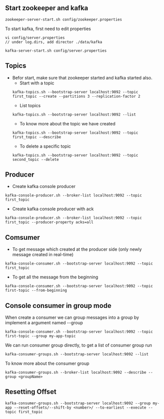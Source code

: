 ## Start zookeeper and kafka
```
zookeeper-server-start.sh config/zookeeper.properties
```
To start kafka, first need to edit properties
```
vi config/server.properties
// under log.dirs, add director ./data/kafka
```
```
kafka-server-start.sh config/server.properties
```
## Topics
* Befor start, make sure that zookeeper started and kafka started also.
  * Start with a topic
  ```
  kafka-topics.sh --bootstrap-server localhost:9092 --topic first_topic --create --partitions 3 --replication-factor 2
  ```
  * List topics
  ```
  kafka-topics.sh --bootstrap-server localhost:9092 --list
  ```
  * To know more about the topic we have created
  ```
  kafka-topics.sh --bootstrap-server localhost:9092 --topic first_topic --describe
  ```
  * To delete a specific topic
  ```
  kafka-topics.sh --bootstrap-server localhost:9092 --topic second_topic --delete
  ```
## Producer
* Create kafka console producer
```
kafka-console-producer.sh --broker-list localhost:9092 --topic first_topic
```
* Create kafka console producer with ack
```
kafka-console-producer.sh --broker-list localhost:9092 --topic first_topic --producer-property acks=all
```
## Comsumer
* To get message which created at the producer side (only newly message created in real-time)
```
kafka-console-consumer.sh --bootstrap-server localhost:9092 --topic first_topic
```
* To get all the message from the beginning
```
kafka-console-consumer.sh --bootstrap-server localhost:9092 --topic first-topic --from-beginning
```
## Console consumer in group mode
When create a consumer we can group messages into a group by implement a argument named --group <random-groupname>
```
kafka-console-consumer.sh --bootstrap-server localhost:9092 --topic first-topic --group my-app-topic
```
We can run consumer group directly, to get a list of consumer group run
```
kafka-consumer-groups.sh --bootstrap-server localhost:9092 --list
```
To know more about the consumer group
```
kafka-consumer-groups.sh --broker-list localhost:9092 --describe --group <groupName> 
```
## Resetting Offset
```
kafka-consumer-groups.sh --bootstrap-server localhost:9092 --group my-app --reset-offsets/--shift-by <number>/ --to-earliest --execute --topic first_topic
```
